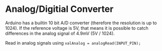 # Analog/Digitial Converter

Arduino has a builtin 10 bit A/D converter (therefore the resolution is up to 1024). If the reference voltage is 5V, that means it is possible to catch differences in the analog signal of 4.9mV (5V / 1024).

Read in analog signals using `valAnalog = analogRead(INPUT_PIN);`
